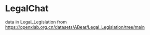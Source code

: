 # LegalChat

data in Legal_Legislation from https://openxlab.org.cn/datasets/ABear/Legal_Legislation/tree/main





